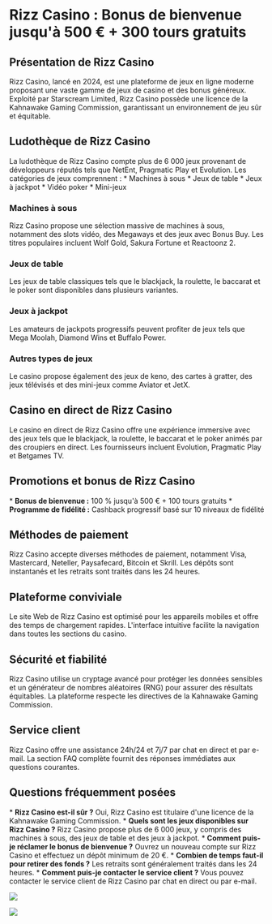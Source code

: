 # Rizz Casino : Bonus de bienvenue jusqu\'à 500 € + 300 tours gratuits

## Présentation de Rizz Casino

Rizz Casino, lancé en 2024, est une plateforme de jeux en ligne moderne
proposant une vaste gamme de jeux de casino et des bonus généreux.
Exploité par Starscream Limited, Rizz Casino possède une licence de la
Kahnawake Gaming Commission, garantissant un environnement de jeu sûr et
équitable.

## Ludothèque de Rizz Casino

La ludothèque de Rizz Casino compte plus de 6 000 jeux provenant de
développeurs réputés tels que NetEnt, Pragmatic Play et Evolution. Les
catégories de jeux comprennent : \* Machines à sous \* Jeux de table \*
Jeux à jackpot \* Vidéo poker \* Mini-jeux

### Machines à sous

Rizz Casino propose une sélection massive de machines à sous, notamment
des slots vidéo, des Megaways et des jeux avec Bonus Buy. Les titres
populaires incluent Wolf Gold, Sakura Fortune et Reactoonz 2.

### Jeux de table

Les jeux de table classiques tels que le blackjack, la roulette, le
baccarat et le poker sont disponibles dans plusieurs variantes.

### Jeux à jackpot

Les amateurs de jackpots progressifs peuvent profiter de jeux tels que
Mega Moolah, Diamond Wins et Buffalo Power.

### Autres types de jeux

Le casino propose également des jeux de keno, des cartes à gratter, des
jeux télévisés et des mini-jeux comme Aviator et JetX.

## Casino en direct de Rizz Casino

Le casino en direct de Rizz Casino offre une expérience immersive avec
des jeux tels que le blackjack, la roulette, le baccarat et le poker
animés par des croupiers en direct. Les fournisseurs incluent Evolution,
Pragmatic Play et Betgames TV.

## Promotions et bonus de Rizz Casino

\* **Bonus de bienvenue :** 100 % jusqu\'à 500 € + 100 tours gratuits \*
**Programme de fidélité :** Cashback progressif basé sur 10 niveaux de
fidélité

## Méthodes de paiement

Rizz Casino accepte diverses méthodes de paiement, notamment Visa,
Mastercard, Neteller, Paysafecard, Bitcoin et Skrill. Les dépôts sont
instantanés et les retraits sont traités dans les 24 heures.

## Plateforme conviviale

Le site Web de Rizz Casino est optimisé pour les appareils mobiles et
offre des temps de chargement rapides. L\'interface intuitive facilite
la navigation dans toutes les sections du casino.

## Sécurité et fiabilité

Rizz Casino utilise un cryptage avancé pour protéger les données
sensibles et un générateur de nombres aléatoires (RNG) pour assurer des
résultats équitables. La plateforme respecte les directives de la
Kahnawake Gaming Commission.

## Service client

Rizz Casino offre une assistance 24h/24 et 7j/7 par chat en direct et
par e-mail. La section FAQ complète fournit des réponses immédiates aux
questions courantes.

## Questions fréquemment posées

\* **Rizz Casino est-il sûr ?** Oui, Rizz Casino est titulaire d\'une
licence de la Kahnawake Gaming Commission. \* **Quels sont les jeux
disponibles sur Rizz Casino ?** Rizz Casino propose plus de 6 000 jeux,
y compris des machines à sous, des jeux de table et des jeux à jackpot.
\* **Comment puis-je réclamer le bonus de bienvenue ?** Ouvrez un
nouveau compte sur Rizz Casino et effectuez un dépôt minimum de 20 €. \*
**Combien de temps faut-il pour retirer des fonds ?** Les retraits sont
généralement traités dans les 24 heures. \* **Comment puis-je contacter
le service client ?** Vous pouvez contacter le service client de Rizz
Casino par chat en direct ou par e-mail.

[![](\%22https://i.imgur.com/JJwkDm3.png\%22)](\%22https://traff.sbs/frcas\%22)

[![](https://i.imgur.com/JJwkDm3.png)](https://traff.sbs/frcas)

